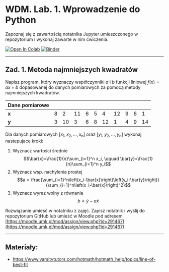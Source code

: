 # WDM. Lab. 1. Wprowadzenie do Python

Zapoznaj się z zawartością notatnika Jupyter umieszczonego w repozytorium  i wykonaj zawarte w nim ćwiczenia.

[![Open In Colab](https://colab.research.google.com/assets/colab-badge.svg)](https://colab.research.google.com/github/IS-UMK/wdm_lab_01/blob/master/01_Wprowadzenie.ipynb) [![Binder](https://mybinder.org/badge_logo.svg)](https://mybinder.org/v2/gh/IS-UMK/wdm_lab_01/master?filepath=01_Wprowadzenie.ipynb)

---

## Zad. 1. Metoda najmniejszych kwadratów

Napisz program, który wyznaczy współczynniki $a$ i $b$ funkcji liniowej $f(x) = ax+b$ dopasowanej do danych pomiarowych za pomocą metody najmniejszych kwadratów.

|Dane pomiarowe |||||||||||
|-|-|-|-|-|-|-|-|-|-|-|
| **x** | 8 | 2  | 11 | 6 | 5 | 4 | 12 | 9 | 6 | 1  |
| **y** | 3 | 10 | 3 | 6 | 8 | 12 | 1  | 4 | 9 | 14 |

Dla danych pomiarowych $[x_1, x_2, \ldots, x_n]$ oraz $[y_1, y_2, \ldots, y_n]$ wykonaj nastepujace kroki:

1. Wyznacz wartości średnie
   $$\bar{x}=\frac{1}{n}\sum_{i=1}^n x_i, \qquad \bar{y}=\frac{1}{n}\sum_{i=1}^n y_i$$
2. Wyznacz wsp. nachylenia prostej
   $$a = \frac{\sum_{i=1}^n\left(x_i-\bar{x}\right)\left(y_i-\bar{y}\right)}{\sum_{i=1}^n\left(x_i-\bar{x}\right)^2}$$
3. Wyznacz wyraz wolny z równania
   $$b = \bar{y} - a\bar{x}$$

Rozwiązanie umieść w notatniku z zajęć. Zapisz notatnik i wyślij  do repozytorium GitHub lub umieść w Moodle pod adresem [https://moodle.umk.pl/mod/assign/view.php?id=291467](https://moodle.umk.pl/mod/assign/view.php?id=291467)

---
## Materiały:

* https://www.varsitytutors.com/hotmath/hotmath_help/topics/line-of-best-fit
